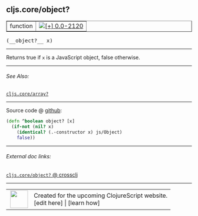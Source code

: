 ## cljs.core/object?



 <table border="1">
<tr>
<td>function</td>
<td><a href="https://github.com/cljsinfo/cljs-api-docs/tree/0.0-2120"><img valign="middle" alt="[+] 0.0-2120" title="Added in 0.0-2120" src="https://img.shields.io/badge/+-0.0--2120-lightgrey.svg"></a> </td>
</tr>
</table>


 <samp>
(__object?__ x)<br>
</samp>

---

Returns true if `x` is a JavaScript object, false otherwise.

---


###### See Also:

[`cljs.core/array?`](cljs.core_arrayQMARK.md)<br>

---




Source code @ [github](https://github.com/clojure/clojurescript/blob/r2341/src/cljs/cljs/core.cljs#L102-L105):

```clj
(defn ^boolean object? [x]
  (if-not (nil? x)
    (identical? (.-constructor x) js/Object)
    false))
```

<!--
Repo - tag - source tree - lines:

 <pre>
clojurescript @ r2341
└── src
    └── cljs
        └── cljs
            └── <ins>[core.cljs:102-105](https://github.com/clojure/clojurescript/blob/r2341/src/cljs/cljs/core.cljs#L102-L105)</ins>
</pre>

-->

---



###### External doc links:

[`cljs.core/object?` @ crossclj](http://crossclj.info/fun/cljs.core.cljs/object%3F.html)<br>

---

 <table>
<tr><td>
<img valign="middle" align="right" width="48px" src="http://i.imgur.com/Hi20huC.png">
</td><td>
Created for the upcoming ClojureScript website.<br>
[edit here] | [learn how]
</td></tr></table>

[edit here]:https://github.com/cljsinfo/cljs-api-docs/blob/master/cljsdoc/cljs.core_objectQMARK.cljsdoc
[learn how]:https://github.com/cljsinfo/cljs-api-docs/wiki/cljsdoc-files

<!--

This information was too distracting to show to readers, but I'll leave it
commented here since it is helpful to:

- pretty-print the data used to generate this document
- and show how to retrieve that data



The API data for this symbol:

```clj
{:description "Returns true if `x` is a JavaScript object, false otherwise.",
 :return-type boolean,
 :ns "cljs.core",
 :name "object?",
 :signature ["[x]"],
 :history [["+" "0.0-2120"]],
 :type "function",
 :related ["cljs.core/array?"],
 :full-name-encode "cljs.core_objectQMARK",
 :source {:code "(defn ^boolean object? [x]\n  (if-not (nil? x)\n    (identical? (.-constructor x) js/Object)\n    false))",
          :title "Source code",
          :repo "clojurescript",
          :tag "r2341",
          :filename "src/cljs/cljs/core.cljs",
          :lines [102 105]},
 :full-name "cljs.core/object?"}

```

Retrieve the API data for this symbol:

```clj
;; from Clojure REPL
(require '[clojure.edn :as edn])
(-> (slurp "https://raw.githubusercontent.com/cljsinfo/cljs-api-docs/catalog/cljs-api.edn")
    (edn/read-string)
    (get-in [:symbols "cljs.core/object?"]))
```

-->
